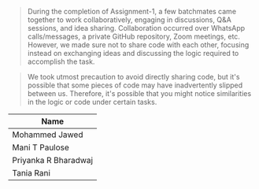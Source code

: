 
> During the completion of Assignment-1, a few batchmates came together to work collaboratively, engaging in discussions, Q&A sessions, and idea sharing. 
> Collaboration occurred over WhatsApp calls/messages, a private GitHub repository, Zoom meetings, etc. 
> However, we made sure not to share code with each other, focusing instead on exchanging ideas and discussing the logic required to accomplish the task.

> We took utmost precaution to avoid directly sharing code, 
> but it's possible that some pieces of code may have inadvertently slipped between us. Therefore, it's possible that you might notice similarities in the logic or code under certain tasks.

| Name |
|------|
|Mohammed Jawed|
|Mani T Paulose|
|Priyanka R Bharadwaj|
|Tania Rani|
